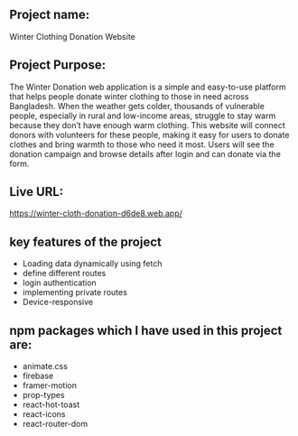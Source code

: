 ## Project name: 
 Winter Clothing Donation Website 

 ## Project Purpose: 
 The Winter Donation web application is a simple and easy-to-use platform that helps people
donate winter clothing to those in need across Bangladesh.
When the weather gets colder, thousands of vulnerable people, especially in rural and
low-income areas, struggle to stay warm because they don’t have enough warm clothing.
This website will connect donors with volunteers for these people, making it easy for users to
donate clothes and bring warmth to those who need it most. Users will see the donation
campaign and browse details after login and can donate via the form.

 ## Live URL: 
https://winter-cloth-donation-d6de8.web.app/


## key features of the project
  - Loading data dynamically using fetch
  - define different routes
  - login authentication
  - implementing private routes
  - Device-responsive
  

  
## npm packages which I have used in this project are:
  - animate.css
  - firebase
  - framer-motion
  - prop-types
  - react-hot-toast
  - react-icons
  - react-router-dom
 